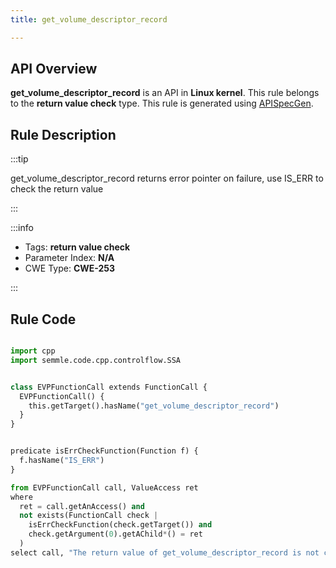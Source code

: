```yaml
---
title: get_volume_descriptor_record

---
```



## API Overview
**get_volume_descriptor_record** is an API in **Linux kernel**. This rule belongs to the **return value check** type. This rule is generated using [APISpecGen](../../tools/APISpecGen).
## Rule Description

:::tip

get_volume_descriptor_record returns error pointer on failure, use IS_ERR to check the return value

:::

:::info

- Tags: **return value check**
- Parameter Index: **N/A**
- CWE Type: **CWE-253**

:::

## Rule Code
```python

import cpp
import semmle.code.cpp.controlflow.SSA


class EVPFunctionCall extends FunctionCall {
  EVPFunctionCall() {
    this.getTarget().hasName("get_volume_descriptor_record")
  }
}


predicate isErrCheckFunction(Function f) {
  f.hasName("IS_ERR") 
}

from EVPFunctionCall call, ValueAccess ret
where
  ret = call.getAnAccess() and
  not exists(FunctionCall check |
    isErrCheckFunction(check.getTarget()) and
    check.getArgument(0).getAChild*() = ret
  )
select call, "The return value of get_volume_descriptor_record is not checked with IS_ERR."
    
```